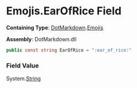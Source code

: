 # Emojis\.EarOfRice Field

**Containing Type**: [DotMarkdown](../../README.md)\.[Emojis](../README.md)

**Assembly**: DotMarkdown\.dll

```csharp
public const string EarOfRice = ":ear_of_rice:"
```

### Field Value

System\.[String](https://docs.microsoft.com/en-us/dotnet/api/system.string)
